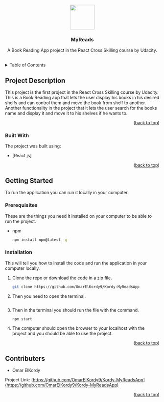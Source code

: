 <div id="top"></div>



<!-- PROJECT LOGO -->
<br />
<div align="center">
  <a href="https://github.com/OmarElKordy9/Kordy-MyReadsApp">
    <img src="../public/open-book.gif" width="80" height="80">
  </a>

  <h3 align="center">MyReads</h3>

  <p align="center">
    A Book Reading App project in the React Cross Skilling course by Udacity.
    <br />
    <br />
  </p>
</div>



<!-- TABLE OF CONTENTS -->
<details>
  <summary>Table of Contents</summary>
  <ol>
    <li>
      <a href="#ProjectDescription">Project Description</a>
      <ul>
        <li><a href="#built-with">Built With</a></li>
      </ul>
    </li>
    <li>
      <a href="#getting-started">Getting Started</a>
      <ul>
        <li><a href="#prerequisites">Prerequisites</a></li>
        <li><a href="#installation">Installation</a></li>
      </ul>
    </li>
    <li><a href="#contributers">Contributers</a></li>
  </ol>
</details>



<!-- PROJECT DESCRIPTION -->
## Project Description


This project is the first project in the React Cross Skilling course by Udacity. This is a Book Reading app that lets the user display his books in his desired shelfs and can control them and move the book from shelf to another. Another functionality in the project that it lets the user search for the books name and display it and move it to his shelves if he wants to.



<p align="right">(<a href="#top">back to top</a>)</p>



### Built With

The project was built using:

* [React.js]

<p align="right">(<a href="#top">back to top</a>)</p>



<!-- GETTING STARTED -->
## Getting Started

To run the application you can run it locally in your computer.

### Prerequisites

These are the things you need it installed on your computer to be able to run the project.
* npm
  ```sh
  npm install npm@latest -g
  ```

### Installation

This will tell you how to install the code and run the application in your computer locally.

1. Clone the repo or download the code in a zip file.
   ```sh
   git clone https://github.com/OmarElKordy9/Kordy-MyReadsApp
   ```
2. Then you need to open the terminal.
   ```
3. Then in the  terminal you should run the file with the command.
   ```sh
   npm start
   ```
4. The computer should open the browser to your localhost with the project and you should be able to use the project.

<p align="right">(<a href="#top">back to top</a>)</p>


<!-- Contributers -->
## Contributers
<span id="contributers"></span>

- Omar ElKordy

Project Link: [https://github.com/OmarElKordy9/Kordy-MyReadsApp](https://github.com/OmarElKordy9/Kordy-MyReadsApp)

<p align="right">(<a href="#top">back to top</a>)</p>
